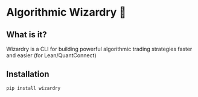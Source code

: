 # Algorithmic Wizardry 💫

## What is it?

Wizardry is a CLI for building powerful algorithmic trading strategies faster and easier (for Lean/QuantConnect)

## Installation

```
pip install wizardry
```

